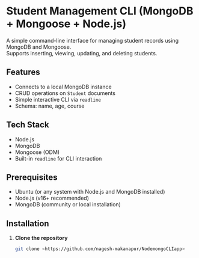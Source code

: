 # Student Management CLI (MongoDB + Mongoose + Node.js)

A simple command-line interface for managing student records using MongoDB and Mongoose.  
Supports inserting, viewing, updating, and deleting students.

## Features

- Connects to a local MongoDB instance
- CRUD operations on `Student` documents
- Simple interactive CLI via `readline`
- Schema: name, age, course

## Tech Stack

- Node.js
- MongoDB
- Mongoose (ODM)
- Built-in `readline` for CLI interaction

## Prerequisites

- Ubuntu (or any system with Node.js and MongoDB installed)
- Node.js (v16+ recommended)
- MongoDB (community or local installation)

## Installation

1. **Clone the repository**
   ```bash
   git clone <https://github.com/nagesh-makanapur/NodemongoCLIapp>
